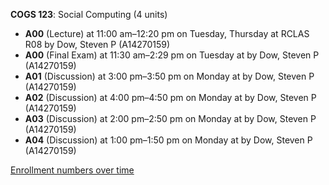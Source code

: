 **COGS 123**: Social Computing (4 units)

- **A00** (Lecture) at 11:00 am–12:20 pm on Tuesday, Thursday at RCLAS R08 by Dow, Steven P (A14270159)
- **A00** (Final Exam) at 11:30 am–2:29 pm on Tuesday at   by Dow, Steven P (A14270159)
- **A01** (Discussion) at 3:00 pm–3:50 pm on Monday at   by Dow, Steven P (A14270159)
- **A02** (Discussion) at 4:00 pm–4:50 pm on Monday at   by Dow, Steven P (A14270159)
- **A03** (Discussion) at 2:00 pm–2:50 pm on Monday at   by Dow, Steven P (A14270159)
- **A04** (Discussion) at 1:00 pm–1:50 pm on Monday at   by Dow, Steven P (A14270159)

[Enrollment numbers over time](./COGS123.tsv)
